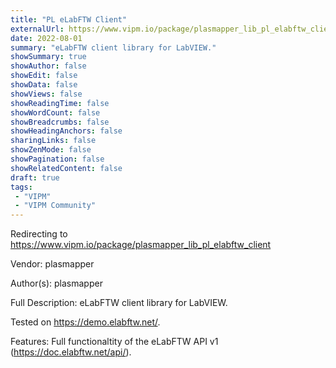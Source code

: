 ```yaml
---
title: "PL eLabFTW Client"
externalUrl: https://www.vipm.io/package/plasmapper_lib_pl_elabftw_client
date: 2022-08-01
summary: "eLabFTW client library for LabVIEW."
showSummary: true
showAuthor: false
showEdit: false
showData: false
showViews: false
showReadingTime: false
showWordCount: false
showBreadcrumbs: false
showHeadingAnchors: false
sharingLinks: false
showZenMode: false
showPagination: false
showRelatedContent: false
draft: true
tags:
 - "VIPM"
 - "VIPM Community"
---
```


Redirecting to https://www.vipm.io/package/plasmapper_lib_pl_elabftw_client

Vendor: plasmapper

Author(s): plasmapper
 
Full Description:
eLabFTW client library for LabVIEW.

Tested on https://demo.elabftw.net/.

Features:
Full functionaltity of the eLabFTW API v1 (https://doc.elabftw.net/api/).